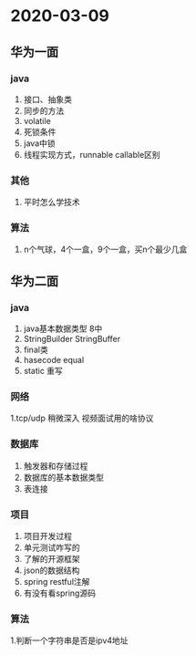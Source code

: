 # 2020-03-09
## 华为一面
### java
1. 接口、抽象类
2. 同步的方法
3. volatile
4. 死锁条件
5. java中锁
6. 线程实现方式，runnable callable区别
### 其他
1. 平时怎么学技术
### 算法
1. n个气球，4个一盒，9个一盒，买n个最少几盒

## 华为二面
### java
1. java基本数据类型 8中
2. StringBuilder StringBuffer
3. final类
4. hasecode equal
6. static 重写
### 网络 
1.tcp/udp 稍微深入  视频面试用的啥协议
### 数据库
1. 触发器和存储过程
2. 数据库的基本数据类型
3. 表连接
### 项目
1. 项目开发过程
2. 单元测试咋写的
3. 了解的开源框架
4. json的数据结构
5. spring restful注解
6. 有没有看spring源码
### 算法
1.判断一个字符串是否是ipv4地址